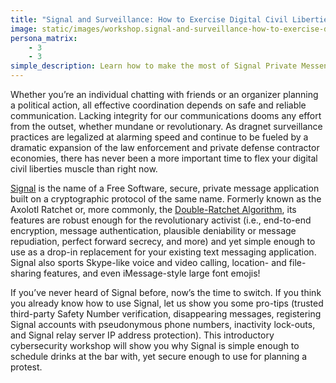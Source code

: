 ```yaml
---
title: "Signal and Surveillance: How to Exercise Digital Civil Liberties in a Surveillance State"
image: static/images/workshop.signal-and-surveillance-how-to-exercise-digital-civil-liberties-in-a-surveillance-state.square.png
persona_matrix:
    - 3
    - 3
simple_description: Learn how to make the most of Signal Private Messenger, one of the most important apps you should be using to help end mass surveillance. Signal is very easy to use, but there is so much more you can and should be doing with it. For example, you should be verifying your contacts by using Signal Safety Numbers, making sure that old conversations aren't saved on your device forever by using disappearing messages and conversation trimming, and more. This workshop is a deep-dive that is especially useful for protesters and activists because it shows you how to use Signal in ways that go beyond simple text messaging.
---
```


Whether you&rsquo;re an individual chatting with friends or an organizer planning a political action, all effective coordination depends on safe and reliable communication. Lacking integrity for our communications dooms any effort from the outset, whether mundane or revolutionary. As dragnet surveillance practices are legalized at alarming speed and continue to be fueled by a dramatic expansion of the law enforcement and private defense contractor economies, there has never been a more important time to flex your digital civil liberties muscle than right now.

[Signal](https://signal.org/) is the name of a Free Software, secure, private message application built on a cryptographic protocol of the same name. Formerly known as the Axolotl Ratchet or, more commonly, the [Double-Ratchet Algorithm](https://en.wikipedia.org/wiki/Double_Ratchet_Algorithm), its features are robust enough for the revolutionary activist (i.e., end-to-end encryption, message authentication, plausible deniability or message repudiation, perfect forward secrecy, and more) and yet simple enough to use as a drop-in replacement for your existing text messaging application. Signal also sports Skype-like voice and video calling, location- and file-sharing features, and even iMessage-style large font emojis!

If you&rsquo;ve never heard of Signal before, now&rsquo;s the time to switch. If you think you already know how to use Signal, let us show you some pro-tips (trusted third-party Safety Number verification, disappearing messages, registering Signal accounts with pseudonymous phone numbers, inactivity lock-outs, and Signal relay server IP address protection). This introductory cybersecurity workshop will show you why Signal is simple enough to schedule drinks at the bar with, yet secure enough to use for planning a protest. 
